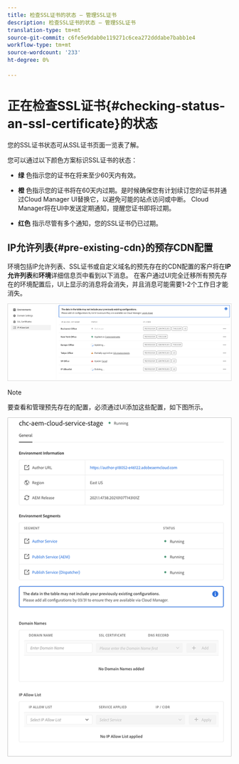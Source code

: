 ```yaml
---
title: 检查SSL证书的状态 — 管理SSL证书
description: 检查SSL证书的状态 — 管理SSL证书
translation-type: tm+mt
source-git-commit: c6fe5e9dab0e119271c6cea272dddabe7babb1e4
workflow-type: tm+mt
source-wordcount: '233'
ht-degree: 0%

---
```



# 正在检查SSL证书{#checking-status-an-ssl-certificate}的状态

您的SSL证书状态可从SSL证书页面一览表了解。

您可以通过以下颜色方案标识SSL证书的状态：

* **绿**
色指示您的证书在将来至少60天内有效。

* **橙**
色指示您的证书将在60天内过期。是时候确保您有计划续订您的证书并通过Cloud Manager UI替换它，以避免可能的站点访问或中断。 Cloud Manager将在UI中发送定期通知，提醒您证书即将过期。

* **红色**
指示尽管有多个通知，您的SSL证书仍已过期。

## IP允许列表{#pre-existing-cdn}的预存CDN配置

环境包括IP允许列表、SSL证书或自定义域名的预先存在的CDN配置的客户将在&#x200B;**IP允许列表**&#x200B;和&#x200B;**环境**&#x200B;详细信息页中看到以下消息。 在客户通过UI完全迁移所有预先存在的环境配置后，UI上显示的消息将会消失，并且消息可能需要1-2个工作日才能消失。

![](/help/implementing/cloud-manager/assets/ip-allow-list-1.png)

>[!NOTE]
>要查看和管理预先存在的配置，必须通过UI添加这些配置，如下图所示。

![](/help/implementing/cloud-manager/assets/ip-allow-list-2.png)